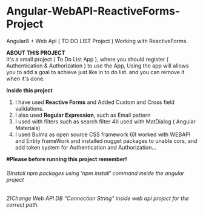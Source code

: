 # Angular-WebAPI-ReactiveForms-Project

Angular8 + Web Api ( TO DO LIST Project ) Working with ReactiveForms.

<strong> ABOUT THIS PROJECT </strong><br>
It's a small project ( To Do List App ), where you should register ( Authentication  & Authorization ) to use the App, Using the app will allows you to add a goal to achieve just like in to do list. and you can remove it when it's done.

<strong> Inside this project </strong>
1) I have used <strong>Reactive Forms</strong> and Added Custom and Cross field validations.
2) I also used <strong>Regular Expression</strong>, such as Email pattern
3) I used with filters such as search filter
4)I used with MatDialog ( Angular Materials)
5) I used Bulma as open source CSS framework
6)I worked with WEBAPI and Entity frameWork and installed nugget packages to unable cors, and add token system for Authentication and Authorization...


<strong>#Please before running this project remember! </strong>
<h6>1)Install npm packages using 'npm install' command inside the angular project</h6>                
<h6>2)Change Web API DB "Connection String" inside web api project for the correct path. </h6>
